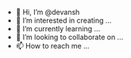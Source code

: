 - 👋 Hi, I’m @devansh
- 👀 I’m interested in creating ...
- 🌱 I’m currently learning ...
- 💞️ I’m looking to collaborate on ... 
- 📫 How to reach me ...

<!---
devansh is a ✨ special ✨ repository because its `README.md` (this file) appears on your GitHub profile.
You can click the Preview link to take a look at your changes.
--->
